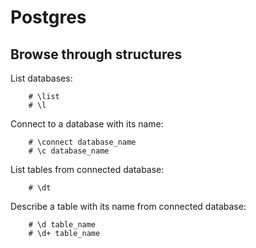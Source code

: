 Postgres
========

## Browse through structures

List databases:

```
    # \list
    # \l
```

Connect to a database with its name:

```
    # \connect database_name
    # \c database_name
```

List tables from connected database:

```
    # \dt
```

Describe a table with its name from connected database:

```
    # \d table_name
    # \d+ table_name
```
